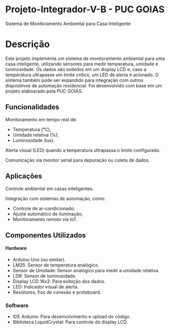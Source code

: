 # Projeto-Integrador-V-B - PUC GOIAS

Sistema de Monitoramento Ambiental para Casa Inteligente

# Descrição

Este projeto implementa um sistema de monitoramento ambiental para uma casa inteligente, utilizando sensores para medir temperatura, umidade e luminosidade. Os dados são exibidos em um display LCD e, caso a temperatura ultrapasse um limite crítico, um LED de alerta é acionado. O sistema também pode ser expandido para integração com outros dispositivos de automação residencial. Foi desenvolvido com base em um projeto elaboarado pela PUC GOIÁS.

## Funcionalidades

Monitoramento em tempo real de:

- Temperatura (°C),
- Umidade relativa (%),
- Luminosidade (lux).
  

Alerta visual (LED) quando a temperatura ultrapassa o limite configurado.

Comunicação via monitor serial para depuração ou coleta de dados.

## Aplicações

Controle ambiental em casas inteligentes.


Integração com sistemas de automação, como:
- Controle de ar-condicionado,
- Ajuste automático de iluminação,
- Monitoramento remoto via IoT.
  
## Componentes Utilizados

#### Hardware

- Arduino Uno (ou similar).
- LM35: Sensor de temperatura analógico.
- Sensor de Umidade: Sensor analógico para medir a umidade relativa.
- LDR: Sensor de luminosidade.
- Display LCD 16x2: Para exibição dos dados.
- LED: Indicador visual de alerta.
- Resistores, fios de conexão e protoboard.
  
### Software

- IDE Arduino: Para desenvolvimento e upload do código.
- Biblioteca LiquidCrystal: Para controle do display LCD.
 
